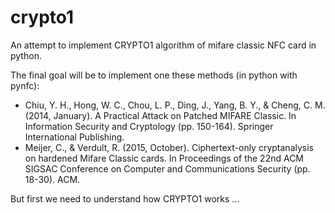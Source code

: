 # crypto1

An attempt to implement CRYPTO1 algorithm of mifare classic NFC card in python.

The final goal will be to implement one these methods (in python with pynfc):
* Chiu, Y. H., Hong, W. C., Chou, L. P., Ding, J., Yang, B. Y., & Cheng, C. M. (2014, January). A Practical Attack on Patched MIFARE Classic. In Information Security and Cryptology (pp. 150-164). Springer International Publishing.
* Meijer, C., & Verdult, R. (2015, October). Ciphertext-only cryptanalysis on hardened Mifare Classic cards. In Proceedings of the 22nd ACM SIGSAC Conference on Computer and Communications Security (pp. 18-30). ACM.

But first we need to understand how CRYPTO1 works ...